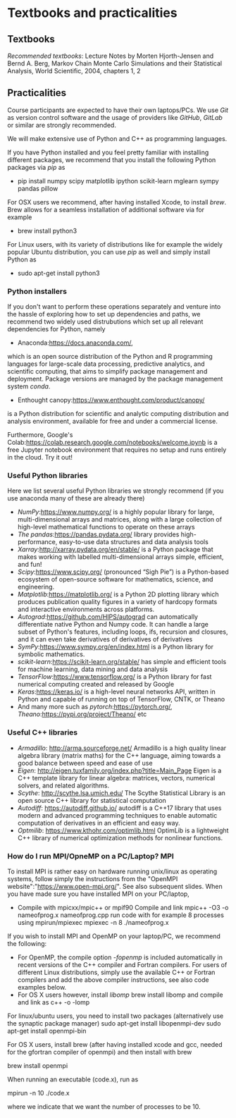 # Textbooks and practicalities


## Textbooks

_Recommended textbooks_: Lecture Notes by Morten Hjorth-Jensen and Bernd A. Berg, Markov Chain Monte Carlo Simulations and their Statistical Analysis, World Scientific, 2004, chapters 1, 2


## Practicalities

Course participants are expected to have their own laptops/PCs. We use _Git_ as version control software and the usage of providers like _GitHub_, _GitLab_ or similar are strongly recommended.

We will make extensive use of Python and C++ as programming languages.


If you have Python installed and you feel
pretty familiar with installing different packages, we recommend that
you install the following Python packages via _pip_ as 

* pip install numpy scipy matplotlib ipython scikit-learn mglearn sympy pandas pillow 

For OSX users we recommend, after having installed Xcode, to
install _brew_. Brew allows for a seamless installation of additional
software via for example 

* brew install python3

For Linux users, with its variety of distributions like for example the widely popular Ubuntu distribution,
you can use _pip_ as well and simply install Python as 

* sudo apt-get install python3

### Python installers

If you don't want to perform these operations separately and venture
into the hassle of exploring how to set up dependencies and paths, we
recommend two widely used distrubutions which set up all relevant
dependencies for Python, namely 

* Anaconda:https://docs.anaconda.com/, 

which is an open source
distribution of the Python and R programming languages for large-scale
data processing, predictive analytics, and scientific computing, that
aims to simplify package management and deployment. Package versions
are managed by the package management system _conda_. 

* Enthought canopy:https://www.enthought.com/product/canopy/ 

is a Python
distribution for scientific and analytic computing distribution and
analysis environment, available for free and under a commercial
license.

Furthermore, Google's Colab:https://colab.research.google.com/notebooks/welcome.ipynb is a free Jupyter notebook environment that requires 
no setup and runs entirely in the cloud. Try it out!

### Useful Python libraries
Here we list several useful Python libraries we strongly recommend (if you use anaconda many of these are already there)

* _NumPy_:https://www.numpy.org/ is a highly popular library for large, multi-dimensional arrays and matrices, along with a large collection of high-level mathematical functions to operate on these arrays
* _The pandas_:https://pandas.pydata.org/ library provides high-performance, easy-to-use data structures and data analysis tools 
* _Xarray_:http://xarray.pydata.org/en/stable/ is a Python package that makes working with labelled multi-dimensional arrays simple, efficient, and fun!
* _Scipy_:https://www.scipy.org/ (pronounced “Sigh Pie”) is a Python-based ecosystem of open-source software for mathematics, science, and engineering. 
* _Matplotlib_:https://matplotlib.org/ is a Python 2D plotting library which produces publication quality figures in a variety of hardcopy formats and interactive environments across platforms.
* _Autograd_:https://github.com/HIPS/autograd can automatically differentiate native Python and Numpy code. It can handle a large subset of Python's features, including loops, ifs, recursion and closures, and it can even take derivatives of derivatives of derivatives
* _SymPy_:https://www.sympy.org/en/index.html is a Python library for symbolic mathematics. 
* _scikit-learn_:https://scikit-learn.org/stable/ has simple and efficient tools for machine learning, data mining and data analysis
* _TensorFlow_:https://www.tensorflow.org/ is a Python library for fast numerical computing created and released by Google
* _Keras_:https://keras.io/ is a high-level neural networks API, written in Python and capable of running on top of TensorFlow, CNTK, or Theano
* And many more such as _pytorch_:https://pytorch.org/,  _Theano_:https://pypi.org/project/Theano/ etc 

###  Useful C++ libraries

* _Armadillo_: http://arma.sourceforge.net/ Armadillo is a high quality linear algebra library (matrix maths) for the C++ language, aiming towards a good balance between speed and ease of use
* _Eigen_: http://eigen.tuxfamily.org/index.php?title=Main_Page Eigen is a C++ template library for linear algebra: matrices, vectors, numerical solvers, and related algorithms.
* _Scythe_: http://scythe.lsa.umich.edu/ The Scythe Statistical Library is an open source C++ library for statistical computation
* _Autodiff_: https://autodiff.github.io/ autodiff is a C++17 library that uses modern and advanced programming techniques to enable automatic computation of derivatives in an efficient and easy way.
* _Optmilib_: https://www.kthohr.com/optimlib.html OptimLib is a lightweight C++ library of numerical optimization methods for nonlinear functions.



### How do I run MPI/OpneMP on a PC/Laptop? MPI
To install MPI is rather easy on hardware running unix/linux as operating systems, follow simply the instructions from the "OpenMPI website":"https://www.open-mpi.org/". See also subsequent slides.
When you have made sure you have installed MPI on your PC/laptop, 
- Compile with mpicxx/mpic++ or mpif90
  Compile and link
  mpic++ -O3 -o nameofprog.x nameofprog.cpp
  run code with for example 8 processes using mpirun/mpiexec
  mpiexec -n 8 ./nameofprog.x

If you wish to install MPI and OpenMP 
on your laptop/PC, we recommend the following:


- For OpenMP, the compile option _-fopenmp_ is included automatically in recent versions of the C++ compiler and Fortran compilers. For users of different Linux distributions, simply use the available C++ or Fortran compilers and add the above compiler instructions, see also code examples below.
- For OS X users however, install _libomp_
  brew install libomp
and compile and link as
c++ -o <name executable> <name program.cpp>  -lomp

For linux/ubuntu users, you need to install two packages (alternatively use the synaptic package manager)
  sudo apt-get install libopenmpi-dev
  sudo apt-get install openmpi-bin

For OS X users, install brew (after having installed xcode and gcc, needed for the 
gfortran compiler of openmpi) and then install with brew

   brew install openmpi

When running an executable (code.x), run as

  mpirun -n 10 ./code.x

where we indicate that we want  the number of processes to be 10.




